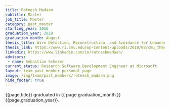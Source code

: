 ```yaml
---
title: Ratnesh Madaan
subtitle: Master
job_title: Master
category: past_master
starting_year: 2016
graduation_year: 2018
graduation_month: August
thesis_title: Wire Detection, Reconstruction, and Avoidance for Unmanned Aerial Vehicles
thesis_link: https://www.ri.cmu.edu/wp-content/uploads/2018/08/cmu_thesis-1.pdf
linkedin: https://www.linkedin.com/in/ratneshmadaan/
advisors:
 - name: Sebastian Scherer
current_status: Research Software Development Engineer at Microsoft
layout: team_past_member_personal_page
image: /img/team/past_members/retnesh_madaan.png
hide_footer: true
---
```


{{page.title}} graduated in {{ page.graduation_month }} {{page.graduation_year}}.

